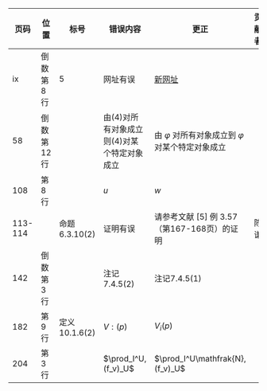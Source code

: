 | 页码 | 位置 | 标号 | 错误内容 | 更正 | 贡献者 |
| ----- | ---- | ---- | ---- | ---- | ---- |
| ix | 倒数第 8 行 | 5 | 网址有误 | [新网址](https://pacuit.org/courses/modal-logic/) |
| 58 | 倒数第 12 行 | | 由(4)对所有对象成立则(4)对某个特定对象成立 | 由 $\varphi$ 对所有对象成立到 $\varphi$ 对某个特定对象成立 |
| 108 | 第 8 行 | | $u$ | $w$ | |
| 113-114 | | 命题 6.3.10(2) | 证明有误 | 请参考文献 [5] 例 3.57（第167-168页）的证明 | 陈谦 |
| 142 | 倒数第 3 行 | | 注记7.4.5(2) | 注记7.4.5(1) | |
| 182 | 第 9 行 | 定义 10.1.6(2) | $V:(p)$ | $V_i(p)$ | |
| 204 | 第 3 行 | | $\prod_I^U,(f_v)_U$ | $\prod_I^U\mathfrak{N},(f_v)_U$ | |
